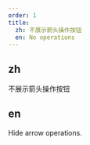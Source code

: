 ```yaml
---
order: 1
title:
  zh: 不展示箭头操作按钮
  en: No operations
---
```


## zh

不展示箭头操作按钮

## en

Hide arrow operations.
